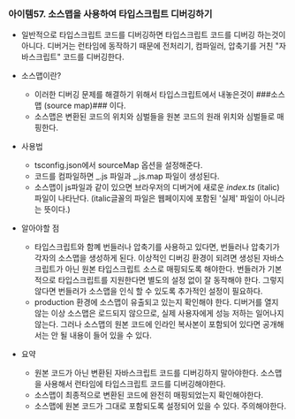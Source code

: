 ### 아이템57. 소스맵을 사용하여 타입스크립트 디버깅하기

- 일반적으로 타입스크립트 코드를 디버깅하면 타입스크립트 코드를 디버깅 하는것이 아니다.
  디버거는 런타임에 동작하기 때문에 전처리기, 컴파일러, 압축기를 거친 "자바스크립트" 코드를 디버깅한다.

- 소스맵이란?

  - 이러한 디버깅 문제를 해결하기 위해서 타입스크립트에서 내놓은것이 ###소스맵 (source map)### 이다.
  - 소스맵은 변환된 코드의 위치와 심벌들을 원본 코드의 원래 위치와 심벌들로 매핑한다.

- 사용법

  - tsconfig.json에서 sourceMap 옵션을 설정해준다.
  - 코드를 컴파일하면 _.js 파일과 _.js.map 파일이 생성된다.
  - 소스맵이 js파일과 같이 있으면 브라우저의 디버거에 새로운 _index.ts_ (italic) 파일이 나타난다. (italic글꼴의 파일은 웹페이지에 포함된 '실제' 파일이 아니라는 뜻이다.)

- 알아야할 점

  - 타입스크립트와 함꼐 번들러나 압축기를 사용하고 있다면, 번들러나 압축기가 각자의 소스맵을 생성하게 된다.
    이상적인 디버깅 환경이 되려면 생성된 자바스크립트가 아닌 원본 타입스크립트 소스로 매핑되도록 해야한다.
    번들러가 기본적으로 타입스크립트를 지원한다면 별도의 설정 없이 잘 동작해야 한다.
    그렇지 않다면 번들러가 소스맵을 인식 할 수 있도록 추가적인 설정이 필요하다.
  - production 환경에 소스맵이 유출되고 있는지 확인해야 한다.
    디버거를 열지 않는 이상 소스맵은 로드되지 않으므로, 실제 사용자에게 성능 저하는 일어나지 않는다.
    그러나 소스맵의 원본 코드에 인라인 복사본이 포함되어 있다면 공개해서는 안 될 내용이 들어 있을 수 있다.

- 요약
  - 원본 코드가 아닌 변환된 자바스크립트 코드를 디버깅하지 말아야한다.
    소스맵을 사용해서 런타임에 타입스크립트 코드를 디버깅해야한다.
  - 소스맵이 최종적으로 변환된 코드에 완전히 매핑되었는지 확인해야한다.
  - 소스맵에 원본 코드가 그대로 포함되도록 설정되어 있을 수 있다. 주의해야한다.
